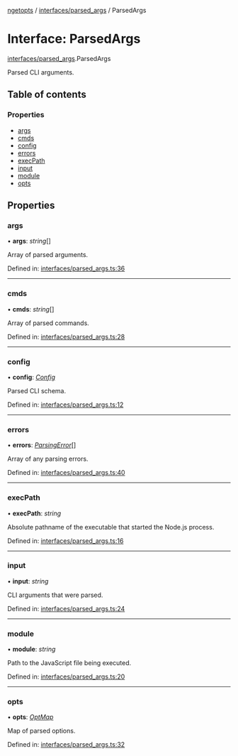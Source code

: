 [ngetopts](../README.md) / [interfaces/parsed_args](../modules/interfaces_parsed_args.md) / ParsedArgs

# Interface: ParsedArgs

[interfaces/parsed_args](../modules/interfaces_parsed_args.md).ParsedArgs

Parsed CLI arguments.

## Table of contents

### Properties

- [args](interfaces_parsed_args.parsedargs.md#args)
- [cmds](interfaces_parsed_args.parsedargs.md#cmds)
- [config](interfaces_parsed_args.parsedargs.md#config)
- [errors](interfaces_parsed_args.parsedargs.md#errors)
- [execPath](interfaces_parsed_args.parsedargs.md#execpath)
- [input](interfaces_parsed_args.parsedargs.md#input)
- [module](interfaces_parsed_args.parsedargs.md#module)
- [opts](interfaces_parsed_args.parsedargs.md#opts)

## Properties

### args

• **args**: _string_[]

Array of parsed arguments.

Defined in: [interfaces/parsed_args.ts:36](https://github.com/prasadrajandran/ngetopts/blob/41ceb2b/src/interfaces/parsed_args.ts#L36)

---

### cmds

• **cmds**: _string_[]

Array of parsed commands.

Defined in: [interfaces/parsed_args.ts:28](https://github.com/prasadrajandran/ngetopts/blob/41ceb2b/src/interfaces/parsed_args.ts#L28)

---

### config

• **config**: [_Config_](interfaces_config.config.md)

Parsed CLI schema.

Defined in: [interfaces/parsed_args.ts:12](https://github.com/prasadrajandran/ngetopts/blob/41ceb2b/src/interfaces/parsed_args.ts#L12)

---

### errors

• **errors**: [_ParsingError_](interfaces_parsing_error.parsingerror.md)[]

Array of any parsing errors.

Defined in: [interfaces/parsed_args.ts:40](https://github.com/prasadrajandran/ngetopts/blob/41ceb2b/src/interfaces/parsed_args.ts#L40)

---

### execPath

• **execPath**: _string_

Absolute pathname of the executable that started the Node.js process.

Defined in: [interfaces/parsed_args.ts:16](https://github.com/prasadrajandran/ngetopts/blob/41ceb2b/src/interfaces/parsed_args.ts#L16)

---

### input

• **input**: _string_

CLI arguments that were parsed.

Defined in: [interfaces/parsed_args.ts:24](https://github.com/prasadrajandran/ngetopts/blob/41ceb2b/src/interfaces/parsed_args.ts#L24)

---

### module

• **module**: _string_

Path to the JavaScript file being executed.

Defined in: [interfaces/parsed_args.ts:20](https://github.com/prasadrajandran/ngetopts/blob/41ceb2b/src/interfaces/parsed_args.ts#L20)

---

### opts

• **opts**: [_OptMap_](../modules/interfaces_opt_map.md#optmap)

Map of parsed options.

Defined in: [interfaces/parsed_args.ts:32](https://github.com/prasadrajandran/ngetopts/blob/41ceb2b/src/interfaces/parsed_args.ts#L32)
